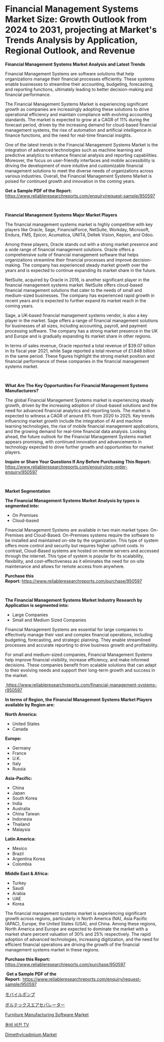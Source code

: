 <p><h1>Financial Management Systems Market Size: Growth Outlook from 2024 to 2031, projecting at Market's Trends Analysis by Application, Regional Outlook, and Revenue</h1></p><p><strong>Financial Management Systems Market Analysis and Latest Trends</strong></p>
<p><p>Financial Management Systems are software solutions that help organizations manage their financial processes efficiently. These systems enable businesses to streamline their accounting, budgeting, forecasting, and reporting functions, ultimately leading to better decision-making and financial performance.</p><p>The Financial Management Systems Market is experiencing significant growth as companies are increasingly adopting these solutions to drive operational efficiency and maintain compliance with evolving accounting standards. The market is expected to grow at a CAGR of 11% during the forecast period, driven by the increasing demand for cloud-based financial management systems, the rise of automation and artificial intelligence in finance functions, and the need for real-time financial insights.</p><p>One of the latest trends in the Financial Management Systems Market is the integration of advanced technologies such as machine learning and predictive analytics to enhance financial analysis and reporting capabilities. Moreover, the focus on user-friendly interfaces and mobile accessibility is driving the development of more intuitive and customizable financial management solutions to meet the diverse needs of organizations across various industries. Overall, the Financial Management Systems Market is poised for continued growth and innovation in the coming years.</p></p>
<p><strong>Get a Sample PDF of the Report:&nbsp;</strong> <a href="https://www.reliableresearchreports.com/enquiry/request-sample/950597">https://www.reliableresearchreports.com/enquiry/request-sample/950597</a></p>
<p>&nbsp;</p>
<p><strong>Financial Management Systems Major Market Players</strong></p>
<p><p>The financial management systems market is highly competitive with key players like Oracle, Sage, FinancialForce, NetSuite, Workday, Microsoft, Endura, FMS, Epicor, Acumatica, UNIT4, Deltek Vision, Kepion, and Odoo.</p><p>Among these players, Oracle stands out with a strong market presence and a wide range of financial management solutions. Oracle offers a comprehensive suite of financial management software that helps organizations streamline their financial processes and improve decision-making. The company has experienced steady market growth over the years and is expected to continue expanding its market share in the future.</p><p>NetSuite, acquired by Oracle in 2016, is another significant player in the financial management systems market. NetSuite offers cloud-based financial management solutions that cater to the needs of small and medium-sized businesses. The company has experienced rapid growth in recent years and is expected to further expand its market reach in the coming years.</p><p>Sage, a UK-based financial management systems vendor, is also a key player in the market. Sage offers a range of financial management solutions for businesses of all sizes, including accounting, payroll, and payment processing software. The company has a strong market presence in the UK and Europe and is gradually expanding its market share in other regions.</p><p>In terms of sales revenue, Oracle reported a total revenue of $39.07 billion in its fiscal year 2021, while Sage reported a total revenue of £1.848 billion in the same period. These figures highlight the strong market position and financial performance of these companies in the financial management systems market.</p></p>
<p>&nbsp;</p>
<p><strong>What Are The Key Opportunities For Financial Management Systems Manufacturers?</strong></p>
<p><p>The global Financial Management Systems market is experiencing steady growth, driven by the increasing adoption of cloud-based solutions and the need for advanced financial analytics and reporting tools. The market is expected to witness a CAGR of around 8% from 2020 to 2025. Key trends influencing market growth include the integration of AI and machine learning technologies, the rise of mobile financial management applications, and the growing demand for real-time financial data analysis. Looking ahead, the future outlook for the Financial Management Systems market appears promising, with continued innovation and advancements in technology expected to drive further growth and opportunities for market players.</p></p>
<p><strong>Inquire or Share Your Questions If Any Before Purchasing This Report:</strong> <a href="https://www.reliableresearchreports.com/enquiry/pre-order-enquiry/950597">https://www.reliableresearchreports.com/enquiry/pre-order-enquiry/950597</a></p>
<p>&nbsp;</p>
<p><strong>Market Segmentation</strong></p>
<p><strong>The Financial Management Systems Market Analysis by types is segmented into:</strong></p>
<p><ul><li>On Premises</li><li>Cloud-based</li></ul></p>
<p><p>Financial Management Systems are available in two main market types: On-Premises and Cloud-Based. On-Premises systems require the software to be installed and maintained on-site by the organization. This type of system offers more control and security but requires higher upfront costs. In contrast, Cloud-Based systems are hosted on remote servers and accessed through the internet. This type of system is popular for its scalability, flexibility, and cost-effectiveness as it eliminates the need for on-site maintenance and allows for remote access from anywhere.</p></p>
<p><strong>Purchase this Report:&nbsp;</strong><a href="https://www.reliableresearchreports.com/purchase/950597">https://www.reliableresearchreports.com/purchase/950597</a></p>
<p>&nbsp;</p>
<p><strong>The Financial Management Systems Market Industry Research by Application is segmented into:</strong></p>
<p><ul><li>Large Companies</li><li>Small and Medium Sized Companies</li></ul></p>
<p><p>Financial Management Systems are essential for large companies to effectively manage their vast and complex financial operations, including budgeting, forecasting, and strategic planning. They enable streamlined processes and accurate reporting to drive business growth and profitability. </p><p>For small and medium-sized companies, Financial Management Systems help improve financial visibility, increase efficiency, and make informed decisions. These companies benefit from scalable solutions that can adapt to their evolving needs and support their long-term growth and success in the market.</p></p>
<p><a href="https://www.reliableresearchreports.com/financial-management-systems-r950597">&nbsp;https://www.reliableresearchreports.com/financial-management-systems-r950597</a></p>
<p><strong>In terms of Region, the Financial Management Systems Market Players available by Region are:</strong></p>
<p>
    <p> <strong> North America: </strong>
        <ul>
            <li>United States</li>
            <li>Canada</li>
        </ul>
        </p> 
    <p> <strong> Europe: </strong>
        <ul>
            <li>Germany</li>
            <li>France</li>
            <li>U.K.</li>
            <li>Italy</li>
            <li>Russia</li>
        </ul>
        </p> 
    <p> <strong> Asia-Pacific: </strong>
        <ul>
            <li>China</li>
            <li>Japan</li>
            <li>South Korea</li>
            <li>India</li>
            <li>Australia</li>
            <li>China Taiwan</li>
            <li>Indonesia</li>
            <li>Thailand</li>
            <li>Malaysia</li>
        </ul>
        </p> 
    <p> <strong> Latin America: </strong>
        <ul>
            <li>Mexico</li>
            <li>Brazil</li>
            <li>Argentina Korea</li>
            <li>Colombia</li>
        </ul>
        </p> 
    <p> <strong> Middle East & Africa: </strong>
        <ul>
            <li>Turkey</li>
            <li>Saudi</li>
            <li>Arabia</li>
            <li>UAE</li>
            <li>Korea</li>
        </ul>
    </p>
    </p>
<p><p>The financial management systems market is experiencing significant growth across regions, particularly in North America (NA), Asia Pacific (APAC), Europe, the United States (USA), and China. Among these regions, North America and Europe are expected to dominate the market with a market share percent valuation of 30% and 25% respectively. The rapid adoption of advanced technologies, increasing digitization, and the need for efficient financial operations are driving the growth of the financial management systems market in these regions.</p></p>
<p><strong>Purchase this Report: </strong><a href="https://www.reliableresearchreports.com/purchase/950597">https://www.reliableresearchreports.com/purchase/950597</a></p>
<p>&nbsp;<strong>Get a Sample PDF of the Report:&nbsp;&nbsp;</strong><a href="https://www.reliableresearchreports.com/enquiry/request-sample/950597">https://www.reliableresearchreports.com/enquiry/request-sample/950597</a></p>
<p><strong></strong></p>
<p><p><a href="https://github.com/CieloStamm/Market-Research-Report-List-1/blob/main/528515254248.md">モバイルポンプ</a></p><p><a href="https://medium.com/@matteills7854/%E6%AC%A1%E3%81%AE%E6%96%87%E7%AB%A0%E3%82%92%E6%97%A5%E6%9C%AC%E8%AA%9E%E3%81%AB%E7%BF%BB%E8%A8%B3%E3%81%97%E3%81%BE%E3%81%99-2024%E5%B9%B4%E3%81%8B%E3%82%892031%E5%B9%B4%E3%81%BE%E3%81%A7%E3%81%AE%E6%9C%9F%E9%96%93%E3%81%AB%E4%BA%88%E6%B8%AC%E3%81%95%E3%82%8C%E3%82%8B%E3%83%9C%E3%83%AB%E3%83%86%E3%83%83%E3%82%AF%E3%82%B9%E3%82%A8%E3%82%A2%E3%82%BB%E3%83%91%E3%83%AC%E3%83%BC%E3%82%BF%E3%83%BC%E5%B8%82%E5%A0%B4%E3%81%AE%E5%8B%95%E5%90%91%E3%81%A8%E5%B8%82%E5%A0%B4%E5%88%86%E6%9E%90-7d21aac8eb88">ボルテックスエアセパレーター</a></p><p><a href="https://github.com/nicholepatriciadoylenwnrjr0/Market-Research-Report-List-2/blob/main/furniture-manufacturing-software-market.md">Furniture Manufacturing Software Market</a></p><p><a href="https://medium.com/@sybleferry/%EB%8F%8C%EB%B9%84-%EB%B9%84%EC%A0%84-tv-%EC%8B%9C%EC%9E%A5-%ED%8A%B8%EB%A0%8C%EB%93%9C-%EC%98%88%EC%B8%A1-%EB%B0%8F-%EA%B2%BD%EC%9F%81-%EB%B6%84%EC%84%9D-2031%EB%85%84%EA%B9%8C%EC%A7%80-0bc83b664c14">돌비 비전 TV</a></p><p><a href="https://www.linkedin.com/pulse/dimethylcadmium-market-analysis-sze-forecasted-period-from-zzgsc">Dimethylcadmium Market</a></p></p>